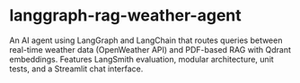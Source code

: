 # langgraph-rag-weather-agent
An AI agent using LangGraph and LangChain that routes queries between real-time weather data (OpenWeather API) and PDF-based RAG with Qdrant embeddings. Features LangSmith evaluation, modular architecture, unit tests, and a Streamlit chat interface.
